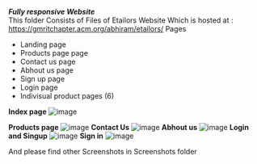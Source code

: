 ***Fully responsive Website*** <br>
This folder Consists of Files of Etailors Website Which is hosted at : https://gmritchapter.acm.org/abhiram/etailors/
Pages 
 - Landing page
 - Products page page
 - Contact us page
 - Abhout us page
 - Sign up page
 - Login page
 - Indivisual product pages (6)


**Index page**
 ![image](https://user-images.githubusercontent.com/64340477/157395011-bd6b8185-902f-4148-9365-b7da742f8505.png)

**Products page**
![image](https://user-images.githubusercontent.com/64340477/157395178-1facfafa-6059-4028-90e2-d37e918f3b63.png)
**Contact Us**
![image](https://user-images.githubusercontent.com/64340477/157395262-ad07e11c-ef5d-4042-aebf-8d90269d16cc.png)
**Abhout us**
![image](https://user-images.githubusercontent.com/64340477/157395322-e9712f57-bb92-4f16-a28b-fc920ea75fbe.png)
**Login and Singup**
![image](https://user-images.githubusercontent.com/64340477/157395395-ba5bae38-8ef0-4a41-b855-e05912a02332.png)
**Sign in**
![image](https://user-images.githubusercontent.com/64340477/157395457-d2ac603c-24c9-4bff-96ba-1a16f5317919.png)

And please find other Screenshots in Screenshots folder

